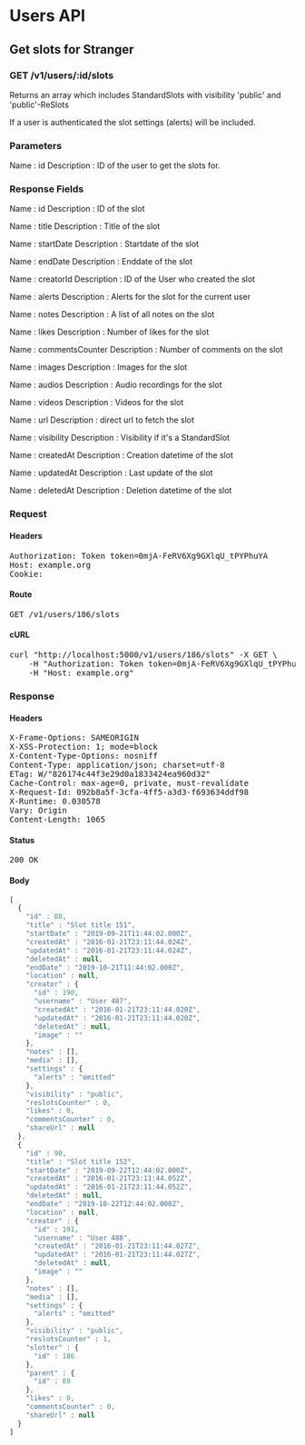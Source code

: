 # Users API

## Get slots for Stranger

### GET /v1/users/:id/slots

Returns an array which includes StandardSlots with visibility &#39;public&#39; and &#39;public&#39;-ReSlots

If a user is authenticated the slot settings (alerts) will be included.

### Parameters

Name : id
Description : ID of the user to get the slots for.


### Response Fields

Name : id
Description : ID of the slot

Name : title
Description : Title of the slot

Name : startDate
Description : Startdate of the slot

Name : endDate
Description : Enddate of the slot

Name : creatorId
Description : ID of the User who created the slot

Name : alerts
Description : Alerts for the slot for the current user

Name : notes
Description : A list of all notes on the slot

Name : likes
Description : Number of likes for the slot

Name : commentsCounter
Description : Number of comments on the slot

Name : images
Description : Images for the slot

Name : audios
Description : Audio recordings for the slot

Name : videos
Description : Videos for the slot

Name : url
Description : direct url to fetch the slot

Name : visibility
Description : Visibility if it&#39;s a StandardSlot

Name : createdAt
Description : Creation datetime of the slot

Name : updatedAt
Description : Last update of the slot

Name : deletedAt
Description : Deletion datetime of the slot

### Request

#### Headers

<pre>Authorization: Token token=0mjA-FeRV6Xg9GXlqU_tPYPhuYA
Host: example.org
Cookie: </pre>

#### Route

<pre>GET /v1/users/186/slots</pre>

#### cURL

<pre class="request">curl &quot;http://localhost:5000/v1/users/186/slots&quot; -X GET \
	-H &quot;Authorization: Token token=0mjA-FeRV6Xg9GXlqU_tPYPhuYA&quot; \
	-H &quot;Host: example.org&quot;</pre>

### Response

#### Headers

<pre>X-Frame-Options: SAMEORIGIN
X-XSS-Protection: 1; mode=block
X-Content-Type-Options: nosniff
Content-Type: application/json; charset=utf-8
ETag: W/&quot;826174c44f3e29d0a1833424ea960d32&quot;
Cache-Control: max-age=0, private, must-revalidate
X-Request-Id: 092b8a5f-3cfa-4ff5-a3d3-f693634ddf98
X-Runtime: 0.030578
Vary: Origin
Content-Length: 1065</pre>

#### Status

<pre>200 OK</pre>

#### Body

```javascript
[
  {
    "id" : 88,
    "title" : "Slot title 151",
    "startDate" : "2019-09-21T11:44:02.000Z",
    "createdAt" : "2016-01-21T23:11:44.024Z",
    "updatedAt" : "2016-01-21T23:11:44.024Z",
    "deletedAt" : null,
    "endDate" : "2019-10-21T11:44:02.000Z",
    "location" : null,
    "creator" : {
      "id" : 190,
      "username" : "User 487",
      "createdAt" : "2016-01-21T23:11:44.020Z",
      "updatedAt" : "2016-01-21T23:11:44.020Z",
      "deletedAt" : null,
      "image" : ""
    },
    "notes" : [],
    "media" : [],
    "settings" : {
      "alerts" : "omitted"
    },
    "visibility" : "public",
    "reslotsCounter" : 0,
    "likes" : 0,
    "commentsCounter" : 0,
    "shareUrl" : null
  },
  {
    "id" : 90,
    "title" : "Slot title 152",
    "startDate" : "2019-09-22T12:44:02.000Z",
    "createdAt" : "2016-01-21T23:11:44.052Z",
    "updatedAt" : "2016-01-21T23:11:44.052Z",
    "deletedAt" : null,
    "endDate" : "2019-10-22T12:44:02.000Z",
    "location" : null,
    "creator" : {
      "id" : 191,
      "username" : "User 488",
      "createdAt" : "2016-01-21T23:11:44.027Z",
      "updatedAt" : "2016-01-21T23:11:44.027Z",
      "deletedAt" : null,
      "image" : ""
    },
    "notes" : [],
    "media" : [],
    "settings" : {
      "alerts" : "omitted"
    },
    "visibility" : "public",
    "reslotsCounter" : 1,
    "slotter" : {
      "id" : 186
    },
    "parent" : {
      "id" : 89
    },
    "likes" : 0,
    "commentsCounter" : 0,
    "shareUrl" : null
  }
]
```
